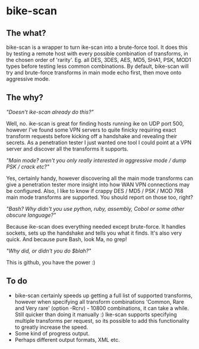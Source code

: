 # bike-scan

## The what?
bike-scan is a wrapper to turn ike-scan into a brute-force tool. It does this by testing a remote host with every possible combination of transforms, in the chosen order of 'rarity'. Eg. all DES, 3DES, AES, MD5, SHA1, PSK, MOD1 types before testing less common combinations.
By default, bike-scan will try and brute-force transforms in main mode echo first, then move onto aggressive mode.

## The why?
*"Doesn't ike-scan already do this?"*

Well, no. ike-scan is great for finding hosts running ike on UDP port 500, however I've found some VPN servers to quite finicky requiring exact transform requests before kicking off a handshake and revealing their secrets.
As a penetration tester I just wanted one tool I could point at a VPN server and discover all the transforms it supports.

*"Main mode? aren't you only really interested in aggressive mode / dump PSK / crack etc?"*

Yes, certainly handy, however discovering all the main mode transforms can give a penetration tester more insight into how WAN VPN connections may be configured. Also, I like to know if crappy DES / MD5 / PSK / MOD 768 main mode transforms are supported. You should report on those too, right?

*"Bash? Why didn't you use python, ruby, assembly, Cobol or some other obscure language?"*

Because ike-scan does everything needed except brute-force. It handles sockets, sets up the handshake and tells you what it finds. It's also very quick. And because pure Bash, look Ma, no grep!

*"Why did, or didn't you do $blah?"*

This is github, you have the power :) 

## To do
* bike-scan certainly speeds up getting a full list of supported transforms, however when specifying all transform combinations 'Common, Rare and Very rare' (option -Rcrv) - 10800 combinations, it can take a while. Still quicker than doing it manually :) Ike-scan supports specifying multiple transforms per request, so its possible to add this functionality to greatly increase the speed.
* Some kind of progress output.
* Perhaps different output formats, XML etc.
 
